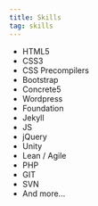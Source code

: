 ```yaml
---
title: Skills
tag: skills
---
```

<ul>
	<li id="strong">HTML5</li>
	<li id="strong">CSS3</li>
	<li id="strong">CSS Precompilers</li>
	<li id="strong">Bootstrap</li>
	<li id="strong">Concrete5</li>
	<li id="medium">Wordpress</li>
	<li id="medium">Foundation</li>
	<li id="medium">Jekyll</li>
	<li id="medium">JS</li>
	<li id="medium">jQuery</li>
	<li id="medium">Unity</li>
	<li id="medium">Lean / Agile</li>
	<li id="light">PHP</li>
	<li id="light">GIT</li>
	<li id="light">SVN</li>
	<li id="light">And more...</li>
</ul>